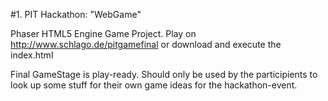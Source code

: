 #1. PIT Hackathon: "WebGame" 

Phaser HTML5 Engine Game Project.
Play on http://www.schlago.de/pitgamefinal
or download and execute the index.html

Final GameStage is play-ready. 
Should only be used by the participients to look up some stuff for their own game ideas for the hackathon-event.


